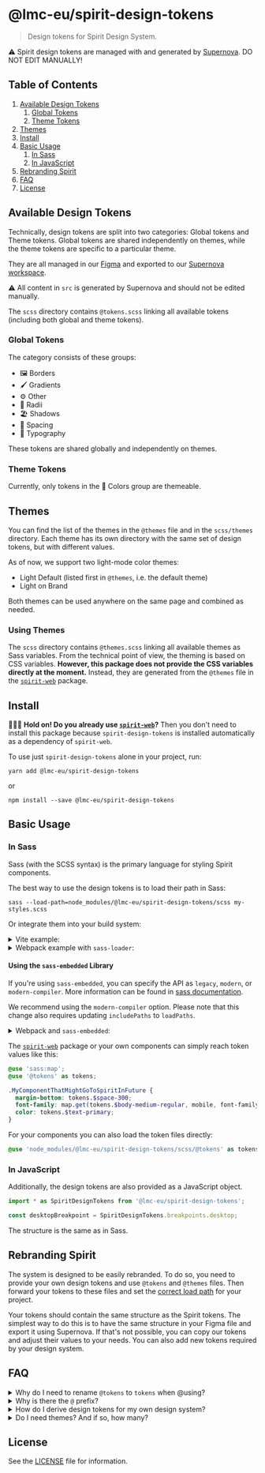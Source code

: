 # @lmc-eu/spirit-design-tokens

> Design tokens for Spirit Design System.

⚠️ Spirit design tokens are managed with and generated by [Supernova][supernova]. DO NOT EDIT MANUALLY!

## Table of Contents

1. [Available Design Tokens](#available-design-tokens)
   1. [Global Tokens](#global-tokens)
   2. [Theme Tokens](#theme-tokens)
2. [Themes](#themes)
3. [Install](#install)
4. [Basic Usage](#basic-usage)
   1. [In Sass](#in-sass)
   2. [In JavaScript](#in-javascript)
5. [Rebranding Spirit](#rebranding-spirit)
6. [FAQ](#faq)
7. [License](#license)

## Available Design Tokens

Technically, design tokens are split into two categories: Global tokens and Theme tokens.
Global tokens are shared independently on themes, while the theme tokens are specific to a particular theme.

They are all managed in our [Figma][spirit-figma] and exported to our [Supernova workspace][spirit-supernova].

⚠️ All content in `src` is generated by Supernova and should not be edited manually.

The `scss` directory contains `@tokens.scss` linking all available tokens (including both global and theme tokens).

### Global Tokens

The category consists of these groups:

- 🖼 Borders
- 🖌️ Gradients
- ⚙️ Other
- 🎱 Radii
- 🏖️ Shadows
- 📏️ Spacing
- 🔡 Typography

These tokens are shared globally and independently on themes.

### Theme Tokens

Currently, only tokens in the 🎨 Colors group are themeable.

## Themes

You can find the list of the themes in the `@themes` file and in the `scss/themes` directory.
Each theme has its own directory with the same set of design tokens, but with different values.

As of now, we support two light-mode color themes:

- Light Default (listed first in `@themes`, i.e. the default theme)
- Light on Brand

Both themes can be used anywhere on the same page and combined as needed.

### Using Themes

The `scss` directory contains `@themes.scss` linking all available themes as Sass variables.
From the technical point of view, the theming is based on CSS variables. **However, this package
does not provide the CSS variables directly at the moment.** Instead, they are generated from
the `@themes` file in the [`spirit-web`][web-docs] package.

## Install

🙋🏻‍♂️ **Hold on! Do you already use [`spirit-web`][web-docs]?** Then you don't need to
install this package because `spirit-design-tokens` is installed automatically
as a dependency of `spirit-web`.

To use just `spirit-design-tokens` alone in your project, run:

```shell
yarn add @lmc-eu/spirit-design-tokens
```

or

```shell
npm install --save @lmc-eu/spirit-design-tokens
```

## Basic Usage

### In Sass

Sass (with the SCSS syntax) is the primary language for styling Spirit components.

The best way to use the design tokens is to load their path in Sass:

```shell
sass --load-path=node_modules/@lmc-eu/spirit-design-tokens/scss my-styles.scss
```

Or integrate them into your build system:

<details>
<summary>Vite example:</summary>

```javascript
// vite.config.js

// …
import { defineConfig } from 'vite';

export default defineConfig({
  css: {
    preprocessorOptions: {
      scss: {
        includePaths: [path.resolve(__dirname, 'node_modules/@lmc-eu/spirit-design-tokens/scss')],
      },
    },
  },
});
// …
```

</details>
<details>
<summary>Webpack example with <code>sass-loader</code>:</summary>

```javascript
// webpack.config.js

// …
module: {
  rules: [
    {
      test: /\.scss$/,
      use: [
        'style-loader',
        'css-loader',
        {
          loader: 'sass-loader',
          options: {
            sassOptions: {
              includePaths: [
                path.resolve(__dirname, 'node_modules'),
                path.resolve(__dirname, 'node_modules/@lmc-eu/spirit-design-tokens/scss'),
              ],
            },
          },
        },
      ],
    },
  ];
}
// …
```

</details>

#### Using the `sass-embedded` Library

If you're using `sass-embedded`, you can specify the API as `legacy`, `modern`, or `modern-compiler`. More information can be found in [sass documentation][sass-embedded].

We recommend using the `modern-compiler` option.
Please note that this change also requires updating `includePaths` to `loadPaths`.

<details>
<summary>Webpack and <code>sass-embedded</code>:</summary>

```javascript
// webpack.config.js

// …
module: {
  rules: [
    {
      test: /\.scss$/,
      use: [
        'style-loader',
        'css-loader',
        {
          loader: 'sass-loader',
          options: {
            api: 'modern-compiler',
            sassOptions: {
              loadPaths: [
                path.resolve(__dirname, 'node_modules'),
                path.resolve(__dirname, 'node_modules/@lmc-eu/spirit-design-tokens/scss'),
              ],
            },
          },
        },
      ],
    },
  ];
}
// …
```

</details>

The [`spirit-web`][web-docs] package or your own components can simply reach token values like this:

```scss
@use 'sass:map';
@use '@tokens' as tokens;

.MyComponentThatMightGoToSpiritInFuture {
  margin-bottom: tokens.$space-300;
  font-family: map.get(tokens.$body-medium-regular, mobile, font-family);
  color: tokens.$text-primary;
}
```

For your components you can also load the token files directly:

```scss
@use 'node_modules/@lmc-eu/spirit-design-tokens/scss/@tokens' as tokens;
```

### In JavaScript

Additionally, the design tokens are also provided as a JavaScript object.

```js
import * as SpiritDesignTokens from '@lmc-eu/spirit-design-tokens';

const desktopBreakpoint = SpiritDesignTokens.breakpoints.desktop;
```

The structure is the same as in Sass.

## Rebranding Spirit

The system is designed to be easily rebranded. To do so, you need to provide
your own design tokens and use `@tokens` and `@themes` files. Then forward your tokens
to these files and set the [correct load path](#basic-usage) for your project.

Your tokens should contain the same structure as the Spirit tokens. The simplest
way to do this is to have the same structure in your Figma file and export it
using Supernova. If that's not possible, you can copy our tokens and adjust their values
to your needs. You can also add new tokens required by your design system.

## FAQ

<details>
<summary>
Why do I need to rename <code>@tokens</code> to <code>tokens</code> when @using?
</summary>

Because @using the `@tokens` module without renaming would produce an error:

```log
Error: Invalid Sass identifier "@tokens"
  ╷
1 │ @use '@tokens';
  │ ^^^^^^^^^^^^^^
```

</details>

<details>
<summary>Why is there the <code>@</code> prefix?</summary>

We prefix the `@tokens.scss` file with `@` to differentiate it from other Sass
files in the directory.

In order for developers to know the file behaves differently than usual Sass
partials, a `@` prefix is added to mark this behavior both in filesystem and
inside Sass files. As a result, it's clear why for example `@use 'tools'` refers to
a local file and `@use '@tokens'` does not. However, **it's only a naming
convention,** there is no special tooling or configuration for Sass partials
starting with `@`.

Imported module **needs to be renamed to be compatible with SCSS** syntax
when it's used later on. That's why `@use '@tokens' as tokens`.

Look at the following snippets and compare which one offers better
comprehensibility.

Without `@` prefix:

```scss
// _Button.scss

@use 'tools'; // Calls './_tools.scss'. You don't have to explain this to me.
@use 'tokens'; // Wait, this file doesn't exist… What's going on here? Is it
// an error?
```

With `@` prefix:

```scss
// _Button.scss

@use 'tools'; // Calls './_tools.scss'.
@use '@tokens' as tokens; // OK, './_@tokens.scss' is not here, but the at-sign
// prefix suggests a special behavior. Maybe I'll learn more in the docs?
```

</details>

<details>
<summary>How do I derive design tokens for my own design system?</summary>

<!--lint ignore no-emphasis-as-heading-->

**Creating a custom design system derived from Spirit? Great to hear that! 🎉**

While it's perfectly OK to develop custom components that may not find their way
back to Spirit, your design tokens need to **include all Spirit design tokens**
anyway, so all Spirit components you are going to reuse work correctly with your
brand.

Simply put, if you are going to build a design system based on Spirit:

1. copy and paste all design tokens from here,
2. alter their values to fit your needs,
3. feel free to add anything necessary on top of that,
4. use your design tokens in your code (and compile Spirit with them).

To make your Sass design tokens compatible with Spirit, don't forget to expose
them via Sass load path.

</details>

<details>
<summary>Do I need themes? And if so, how many?</summary>

You need at least one theme to define the default values for your design tokens.
If you want to support multiple themes, you can add more. The number of themes
is up to you and your design system requirements.

But remember, each theme should contain the same set of tokens, just with different
values. This way, you can switch between themes without changing your components.

</details>

## License

See the [LICENSE](LICENSE.md) file for information.

[spirit-figma]: https://www.figma.com/design/w9Ca4hvkuYLshsrHu1bYwT/
[spirit-supernova]: https://spirit.design/
[supernova]: https://spirit.supernova-docs.io
[web-docs]: https://github.com/lmc-eu/spirit-design-system/tree/main/packages/web#readme
[sass-embedded]: https://sass-lang.com/documentation/breaking-changes/legacy-js-api/#bundlers
